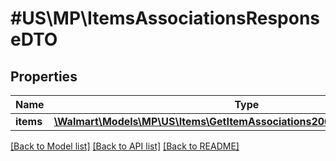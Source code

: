 # #US\MP\ItemsAssociationsResponseDTO

## Properties

Name | Type | Description | Notes
------------ | ------------- | ------------- | -------------
**items** | [**\Walmart\Models\MP\US\Items\GetItemAssociations200ResponseItemsInner[]**](GetItemAssociations200ResponseItemsInner.md) |  |


[[Back to Model list]](../) [[Back to API list]](../../Api/US/MP) [[Back to README]](../../README.md)
